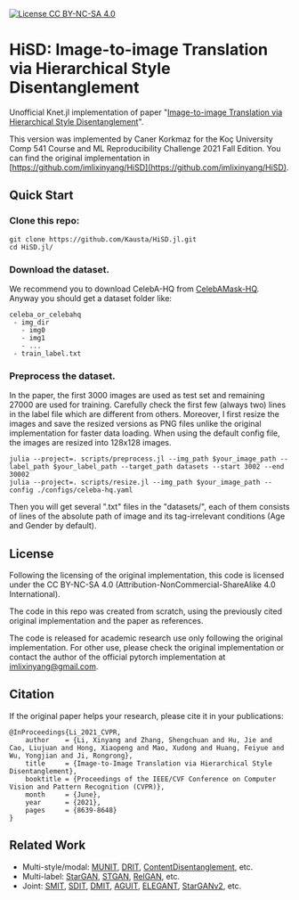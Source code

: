 [![License CC BY-NC-SA 4.0](https://img.shields.io/badge/license-CC4.0-blue.svg)](LICENSE.md)

# HiSD: Image-to-image Translation via Hierarchical Style Disentanglement

Unofficial Knet.jl implementation of paper "[Image-to-image Translation via Hierarchical Style Disentanglement](https://arxiv.org/abs/2103.01456)".

This version was implemented by Caner Korkmaz for the Koç University Comp 541 Course and ML Reproducibility Challenge 2021 Fall Edition. You can find the original implementation in [https://github.com/imlixinyang/HiSD](https://github.com/imlixinyang/HiSD).

## Quick Start

### Clone this repo:

```
git clone https://github.com/Kausta/HiSD.jl.git
cd HiSD.jl/
```

### Download the dataset.

We recommend you to download CelebA-HQ from [CelebAMask-HQ](https://github.com/switchablenorms/CelebAMask-HQ).
Anyway you should get a dataset folder like:
```
celeba_or_celebahq
 - img_dir
   - img0
   - img1
   - ...
 - train_label.txt
```

### Preprocess the dataset.

In the paper, the first 3000 images are used as test set and remaining 27000 are used for training.
Carefully check the first few (always two) lines in the label file which are different from others.
Moreover, I first resize the images and save the resized versions as PNG files unlike the original implementation for faster data loading.
When using the default config file, the images are resized into 128x128 images.
```
julia --project=. scripts/preprocess.jl --img_path $your_image_path --label_path $your_label_path --target_path datasets --start 3002 --end 30002
julia --project=. scripts/resize.jl --img_path $your_image_path --config ./configs/celeba-hq.yaml
```
Then you will get several ".txt" files in the "datasets/", each of them consists of lines of the absolute path of image and its tag-irrelevant conditions (Age and Gender by default).

## License

Following the licensing of the original implementation, this code is licensed under the CC BY-NC-SA 4.0 (Attribution-NonCommercial-ShareAlike 4.0 International).

The code in this repo was created from scratch, using the previously cited original implementation and the paper as references.

The code is released for academic research use only following the original implementation. For other use, please check the original implementation or contact the author of the official pytorch implementation at [imlixinyang@gmail.com](mailto:imlixinyang@gmail.com).

## Citation

If the original paper helps your research, please cite it in your publications:
```
@InProceedings{Li_2021_CVPR,
    author    = {Li, Xinyang and Zhang, Shengchuan and Hu, Jie and Cao, Liujuan and Hong, Xiaopeng and Mao, Xudong and Huang, Feiyue and Wu, Yongjian and Ji, Rongrong},
    title     = {Image-to-Image Translation via Hierarchical Style Disentanglement},
    booktitle = {Proceedings of the IEEE/CVF Conference on Computer Vision and Pattern Recognition (CVPR)},
    month     = {June},
    year      = {2021},
    pages     = {8639-8648}
}
```


## Related Work

- Multi-style/modal: [MUNIT](https://github.com/NVlabs/MUNIT), [DRIT](https://github.com/HsinYingLee/DRIT), [ContentDisentanglement](https://github.com/oripress/ContentDisentanglement), etc.
- Multi-label: [StarGAN](https://github.com/yunjey/stargan), [STGAN](https://github.com/csmliu/STGAN), [RelGAN](https://github.com/elvisyjlin/RelGAN-PyTorch), etc.
- Joint: [SMIT](https://github.com/BCV-Uniandes/SMIT), [SDIT](https://github.com/yaxingwang/SDIT), [DMIT](https://github.com/Xiaoming-Yu/DMIT), [AGUIT](https://github.com/imlixinyang/AGUIT), [ELEGANT](https://github.com/Prinsphield/ELEGANT), [StarGANv2](https://github.com/clovaai/stargan-v2), etc.
